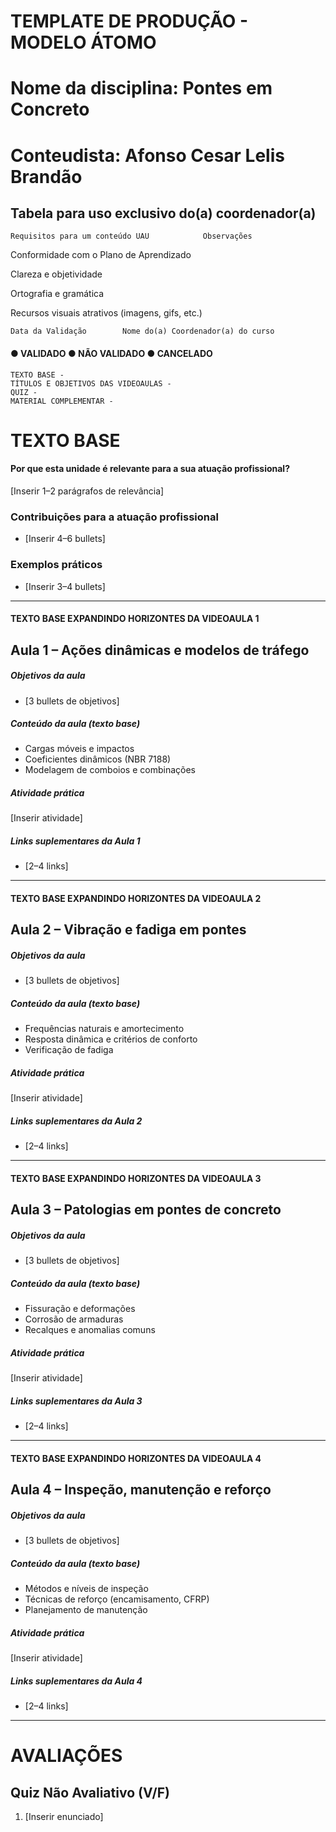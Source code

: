 # TEMPLATE DE PRODUÇÃO - MODELO ÁTOMO

# Nome da disciplina: Pontes em Concreto
# Conteudista: Afonso Cesar Lelis Brandão

## Tabela para uso exclusivo do(a) coordenador(a)

```
Requisitos para um conteúdo UAU            Observações
```
Conformidade com o Plano de Aprendizado

Clareza e objetividade

Ortografia e gramática

Recursos visuais atrativos (imagens, gifs, etc.)

```
Data da Validação        Nome do(a) Coordenador(a) do curso
```
#### ● VALIDADO ● NÃO VALIDADO ● CANCELADO

```
TEXTO BASE -
TÍTULOS E OBJETIVOS DAS VIDEOAULAS -
QUIZ -
MATERIAL COMPLEMENTAR -
```

# TEXTO BASE

#### Por que esta unidade é relevante para a sua atuação profissional?
[Inserir 1–2 parágrafos de relevância]

### Contribuições para a atuação profissional
- [Inserir 4–6 bullets]

### Exemplos práticos
- [Inserir 3–4 bullets]

---

#### TEXTO BASE EXPANDINDO HORIZONTES DA VIDEOAULA 1

## Aula 1 – Ações dinâmicas e modelos de tráfego

##### Objetivos da aula
- [3 bullets de objetivos]

##### Conteúdo da aula (texto base)
- Cargas móveis e impactos
- Coeficientes dinâmicos (NBR 7188)
- Modelagem de comboios e combinações

##### Atividade prática
[Inserir atividade]

##### Links suplementares da Aula 1
- [2–4 links]

---

#### TEXTO BASE EXPANDINDO HORIZONTES DA VIDEOAULA 2

## Aula 2 – Vibração e fadiga em pontes

##### Objetivos da aula
- [3 bullets de objetivos]

##### Conteúdo da aula (texto base)
- Frequências naturais e amortecimento
- Resposta dinâmica e critérios de conforto
- Verificação de fadiga

##### Atividade prática
[Inserir atividade]

##### Links suplementares da Aula 2
- [2–4 links]

---

#### TEXTO BASE EXPANDINDO HORIZONTES DA VIDEOAULA 3

## Aula 3 – Patologias em pontes de concreto

##### Objetivos da aula
- [3 bullets de objetivos]

##### Conteúdo da aula (texto base)
- Fissuração e deformações
- Corrosão de armaduras
- Recalques e anomalias comuns

##### Atividade prática
[Inserir atividade]

##### Links suplementares da Aula 3
- [2–4 links]

---

#### TEXTO BASE EXPANDINDO HORIZONTES DA VIDEOAULA 4

## Aula 4 – Inspeção, manutenção e reforço

##### Objetivos da aula
- [3 bullets de objetivos]

##### Conteúdo da aula (texto base)
- Métodos e níveis de inspeção
- Técnicas de reforço (encamisamento, CFRP)
- Planejamento de manutenção

##### Atividade prática
[Inserir atividade]

##### Links suplementares da Aula 4
- [2–4 links]

---

# AVALIAÇÕES

## Quiz Não Avaliativo (V/F)

1) [Inserir enunciado]
